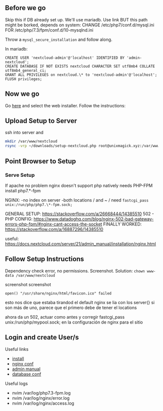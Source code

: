 ## Before we go

Skip this if DB already set up.
We'll use mariadb.
Use link BUT this path might be borked, depends on system:
CHANGE /etc/php7/conf.d/mysql.ini FOR /etc/php/7.3/fpm/conf.d/10-mysqlnd.ini

Throw a `mysql_secure_installation` and follow along.

In mariadb:

```mysql
CREATE USER 'nextcloud-admin'@'localhost' IDENTIFIED BY 'admin-nextcloud';
CREATE DATABASE IF NOT EXISTS nextcloud CHARACTER SET utf8mb4 COLLATE utf8mb4_general_ci;
GRANT ALL PRIVILEGES on nextcloud.\* to 'nextcloud-admin'@'localhost';
FLUSH privileges;
```

## Now we go

Go [here](https://nextcloud.com/install/#instructions-server) and select the web installer.
Follow the instructions:

## Upload Setup to Server

ssh into server and

```bash
mkdir /var/www/nextcloud
rsync -vrp ~/downloads/setup-nextcloud.php root@unixmagick.xyz:/var/www/nextcloud
```

## Point Browser to Setup

### Serve Setup

If apache no problem
nginx doesn't support php natively
needs PHP-FPM
install php7.\*-fpm

NGINX:
-no index on server
-both locations / and ~ / need `fastcgi_pass unix:/run/php/php7.\*-fpm.sock;`

GENERAL SETUP: https://stackoverflow.com/a/26668444/14385510
502 - PHP CONFIG: https://www.datadoghq.com/blog/nginx-502-bad-gateway-errors-php-fpm/#nginx-cant-access-the-socket
FINALLY WORKED: https://stackoverflow.com/a/16887296/14385510

useful: https://docs.nextcloud.com/server/21/admin_manual/installation/nginx.html

## Follow Setup Instructions

Dependency check error, no permissions. Screenshot.
Solution: `chown www-data /var/www/nextcloud`

screenshot
screenshot

`open() "/usr/share/nginx/html/favicon.ico" failed`

esto nos dice que estaba tirandod el default
nginx se lia con los server{} si son más de uno, parece que el primero debe de tener el locations

ahora da un 502, actuar como antes y corregir
fastcgi_pass unix:/run/php/mypool.sock;
en la configuración de nginx para el sitio

## Login and create User/s

Useful links

-   [install](https://nextcloud.com/install)
-   [nginx conf](https://docs.nextcloud.com/server/21/admin_manual/installation/nginx.html)
-   [admin manual](https://docs.nextcloud.com/server/21/admin_manual/)
-   [database conf](https://docs.nextcloud.com/server/21/admin_manual/configuration_database/linux_database_configuration.html)

Useful logs

-   nvim /var/log/php7.3-fpm.log
-   nvim /var/log/nginx/error.log
-   nvim /var/log/nginx/access.log

